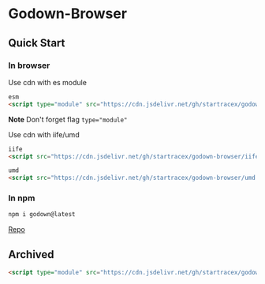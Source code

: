 # Godown-Browser

## Quick Start

### In browser

Use cdn with es module

```html
esm
<script type="module" src="https://cdn.jsdelivr.net/gh/startracex/godown-browser/es.js"></script>
```

**Note** Don't forget flag `type="module"`

Use cdn with iife/umd

```html
iife
<script src="https://cdn.jsdelivr.net/gh/startracex/godown-browser/iife.js"></script>

umd
<script src="https://cdn.jsdelivr.net/gh/startracex/godown-browser/umd.js"></script>
```

### In npm

```sh
npm i godown@latest
```

[Repo](https://github.com/startracex/godown/tree/main)

## Archived

```html
<script type="module" src="https://cdn.jsdelivr.net/gh/startracex/godown-browser/archive/index.js"></script>
```
